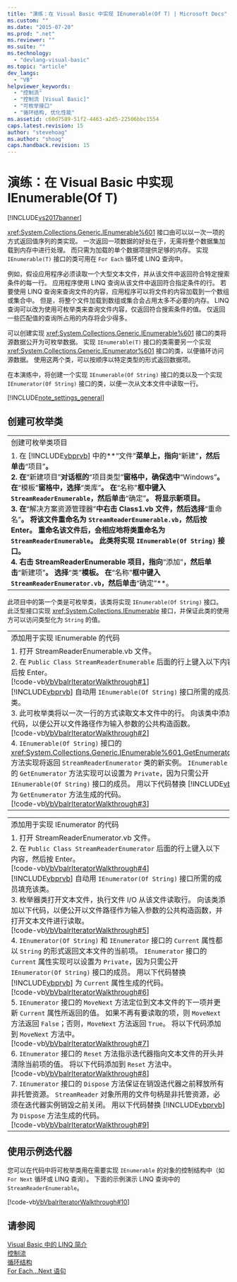 ```yaml
---
title: "演练：在 Visual Basic 中实现 IEnumerable(Of T) | Microsoft Docs"
ms.custom: ""
ms.date: "2015-07-20"
ms.prod: ".net"
ms.reviewer: ""
ms.suite: ""
ms.technology: 
  - "devlang-visual-basic"
ms.topic: "article"
dev_langs: 
  - "VB"
helpviewer_keywords: 
  - "控制流"
  - "控制流 [Visual Basic]"
  - "可枚举接口"
  - "循环结构, 优化性能"
ms.assetid: c60d7589-51f2-4463-a2d5-22506bbc1554
caps.latest.revision: 15
author: "stevehoag"
ms.author: "shoag"
caps.handback.revision: 15
---
```

# 演练：在 Visual Basic 中实现 IEnumerable(Of T)
[!INCLUDE[vs2017banner](../../../../visual-basic/includes/vs2017banner.md)]

<xref:System.Collections.Generic.IEnumerable%601> 接口由可以以一次一项的方式返回值序列的类实现。  一次返回一项数据的好处在于，无需将整个数据集加载到内存中进行处理。  而只需为加载的单个数据项提供足够的内存。  实现 `IEnumerable(T)` 接口的类可用在 `For Each` 循环或 LINQ 查询中。  
  
 例如，假设应用程序必须读取一个大型文本文件，并从该文件中返回符合特定搜索条件的每一行。  应用程序使用 LINQ 查询从该文件中返回符合指定条件的行。  若要使用 LINQ 查询来查询文件的内容，应用程序可以将文件的内容加载到一个数组或集合中。  但是，将整个文件加载到数组或集合会占用太多不必要的内存。  LINQ 查询可以改为使用可枚举类来查询文件内容，仅返回符合搜索条件的值。  仅返回一些匹配值的查询所占用的内存将会少得多。  
  
 可以创建实现 <xref:System.Collections.Generic.IEnumerable%601> 接口的类将源数据公开为可枚举数据。  实现 `IEnumerable(T)` 接口的类需要另一个实现 <xref:System.Collections.Generic.IEnumerator%601> 接口的类，以便循环访问源数据。  使用这两个类，可以按顺序以特定类型的形式返回数据项。  
  
 在本演练中，将创建一个实现 `IEnumerable(Of String)` 接口的类以及一个实现 `IEnumerator(Of String)` 接口的类，以便一次从文本文件中读取一行。  
  
 [!INCLUDE[note_settings_general](../../../../csharp/language-reference/compiler-messages/includes/note-settings-general-md.md)]  
  
## 创建可枚举类  
  
||  
|-|  
|创建可枚举类项目|  
|1.  在 [!INCLUDE[vbprvb](../../../../csharp/programming-guide/concepts/linq/includes/vbprvb-md.md)] 中的**“文件”**菜单上，指向**“新建”**，然后单击**“项目”**。<br />2.  在**“新建项目”**对话框的**“项目类型”**窗格中，确保选中**“Windows”**。  在**“模板”**窗格中，选择**“类库”**。  在**“名称”**框中键入 `StreamReaderEnumerable`，然后单击**“确定”**。  将显示新项目。<br />3.  在**“解决方案资源管理器”**中右击 Class1.vb 文件，然后选择**“重命名”**。  将该文件重命名为 `StreamReaderEnumerable.vb`，然后按 Enter。  重命名该文件后，会相应地将类重命名为 `StreamReaderEnumerable`。  此类将实现 `IEnumerable(Of String)` 接口。<br />4.  右击 StreamReaderEnumerable 项目，指向**“添加”**，然后单击**“新建项”**。  选择**“类”**模板。  在**“名称”**框中键入 `StreamReaderEnumerator.vb`，然后单击**“确定”**。|  
  
 此项目中的第一个类是可枚举类，该类将实现 `IEnumerable(Of String)` 接口。  此泛型接口实现 <xref:System.Collections.IEnumerable> 接口，并保证此类的使用方可以访问类型化为 `String` 的值。  
  
||  
|-|  
|添加用于实现 IEnumerable 的代码|  
|1.  打开 StreamReaderEnumerable.vb 文件。<br />2.  在 `Public Class StreamReaderEnumerable` 后面的行上键入以下内容，然后按 Enter。<br />     [!code-vb[VbVbalrIteratorWalkthrough#1](../../../../visual-basic/programming-guide/language-features/control-flow/codesnippet/visualbasic/VbVbalrIteratorWalkthrough/StreamReaderIterator.vb#1)]<br />     [!INCLUDE[vbprvb](../../../../csharp/programming-guide/concepts/linq/includes/vbprvb-md.md)] 自动用 `IEnumerable(Of String)` 接口所需的成员填充该类。<br />3.  此可枚举类将以一次一行的方式读取文本文件中的行。  向该类中添加以下代码，以便公开以文件路径作为输入参数的公共构造函数。<br />     [!code-vb[VbVbalrIteratorWalkthrough#2](../../../../visual-basic/programming-guide/language-features/control-flow/codesnippet/visualbasic/VbVbalrIteratorWalkthrough/StreamReaderIterator.vb#2)]<br />4.  `IEnumerable(Of String)` 接口的 <xref:System.Collections.Generic.IEnumerable%601.GetEnumerator%2A> 方法实现将返回 `StreamReaderEnumerator` 类的新实例。  `IEnumerable` 接口的 `GetEnumerator` 方法实现可以设置为 `Private`，因为只需公开 `IEnumerable(Of String)` 接口的成员。  用以下代码替换 [!INCLUDE[vbprvb](../../../../csharp/programming-guide/concepts/linq/includes/vbprvb-md.md)] 为 `GetEnumerator` 方法生成的代码。<br />     [!code-vb[VbVbalrIteratorWalkthrough#3](../../../../visual-basic/programming-guide/language-features/control-flow/codesnippet/visualbasic/VbVbalrIteratorWalkthrough/StreamReaderIterator.vb#3)]|  
  
||  
|-|  
|添加用于实现 IEnumerator 的代码|  
|1.  打开 StreamReaderEnumerator.vb 文件。<br />2.  在 `Public Class StreamReaderEnumerator` 后面的行上键入以下内容，然后按 Enter。<br />     [!code-vb[VbVbalrIteratorWalkthrough#4](../../../../visual-basic/programming-guide/language-features/control-flow/codesnippet/visualbasic/VbVbalrIteratorWalkthrough/StreamReaderIterator.vb#4)]<br />     [!INCLUDE[vbprvb](../../../../csharp/programming-guide/concepts/linq/includes/vbprvb-md.md)] 自动用 `IEnumerator(Of String)` 接口所需的成员填充该类。<br />3.  枚举器类打开文本文件，执行文件 I\/O 从该文件读取行。  向该类添加以下代码，以便公开以文件路径作为输入参数的公共构造函数，并打开文本文件进行读取。<br />     [!code-vb[VbVbalrIteratorWalkthrough#5](../../../../visual-basic/programming-guide/language-features/control-flow/codesnippet/visualbasic/VbVbalrIteratorWalkthrough/StreamReaderIterator.vb#5)]<br />4.  `IEnumerator(Of String)` 和 `IEnumerator` 接口的 `Current` 属性都以 `String` 的形式返回文本文件的当前项。  `IEnumerator` 接口的 `Current` 属性实现可以设置为 `Private`，因为只需公开 `IEnumerator(Of String)` 接口的成员。  用以下代码替换 [!INCLUDE[vbprvb](../../../../csharp/programming-guide/concepts/linq/includes/vbprvb-md.md)] 为 `Current` 属性生成的代码。<br />     [!code-vb[VbVbalrIteratorWalkthrough#6](../../../../visual-basic/programming-guide/language-features/control-flow/codesnippet/visualbasic/VbVbalrIteratorWalkthrough/StreamReaderIterator.vb#6)]<br />5.  `IEnumerator` 接口的 `MoveNext` 方法定位到文本文件的下一项并更新 `Current` 属性所返回的值。  如果不再有要读取的项，则 `MoveNext` 方法返回 `False`；否则，`MoveNext` 方法返回 `True`。  将以下代码添加到 `MoveNext` 方法中。<br />     [!code-vb[VbVbalrIteratorWalkthrough#7](../../../../visual-basic/programming-guide/language-features/control-flow/codesnippet/visualbasic/VbVbalrIteratorWalkthrough/StreamReaderIterator.vb#7)]<br />6.  `IEnumerator` 接口的 `Reset` 方法指示迭代器指向文本文件的开头并清除当前项的值。  将以下代码添加到 `Reset` 方法中。<br />     [!code-vb[VbVbalrIteratorWalkthrough#8](../../../../visual-basic/programming-guide/language-features/control-flow/codesnippet/visualbasic/VbVbalrIteratorWalkthrough/StreamReaderIterator.vb#8)]<br />7.  `IEnumerator` 接口的 `Dispose` 方法保证在销毁迭代器之前释放所有非托管资源。  `StreamReader` 对象所用的文件句柄是非托管资源，必须在迭代器实例销毁之前关闭。  用以下代码替换 [!INCLUDE[vbprvb](../../../../csharp/programming-guide/concepts/linq/includes/vbprvb-md.md)] 为 `Dispose` 方法生成的代码。<br />     [!code-vb[VbVbalrIteratorWalkthrough#9](../../../../visual-basic/programming-guide/language-features/control-flow/codesnippet/visualbasic/VbVbalrIteratorWalkthrough/StreamReaderIterator.vb#9)]|  
  
## 使用示例迭代器  
 您可以在代码中将可枚举类用在需要实现 `IEnumerable` 的对象的控制结构中（如 `For Next` 循环或 LINQ 查询）。  下面的示例演示 LINQ 查询中的 `StreamReaderEnumerable`。  
  
 [!code-vb[VbVbalrIteratorWalkthrough#10](../../../../visual-basic/programming-guide/language-features/control-flow/codesnippet/visualbasic/VbVbalrIteratorWalkthrough/Module1.vb#10)]  
  
## 请参阅  
 [Visual Basic 中的 LINQ 简介](../../../../visual-basic/programming-guide/language-features/linq/introduction-to-linq.md)   
 [控制流](../../../../visual-basic/programming-guide/language-features/control-flow/index.md)   
 [循环结构](../../../../visual-basic/programming-guide/language-features/control-flow/loop-structures.md)   
 [For Each...Next 语句](../../../../visual-basic/language-reference/statements/for-each-next-statement.md)
